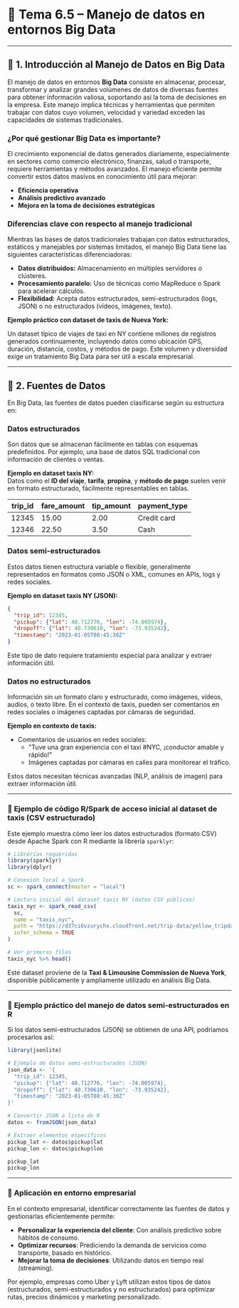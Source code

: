 # 📌 **Tema 6.5 – Manejo de datos en entornos Big Data**

---

## 🔹 **1. Introducción al Manejo de Datos en Big Data**

El manejo de datos en entornos **Big Data** consiste en almacenar, procesar, transformar y analizar grandes volúmenes de datos de diversas fuentes para obtener información valiosa, soportando así la toma de decisiones en la empresa. Este manejo implica técnicas y herramientas que permiten trabajar con datos cuyo volumen, velocidad y variedad exceden las capacidades de sistemas tradicionales.

### **¿Por qué gestionar Big Data es importante?**

El crecimiento exponencial de datos generados diariamente, especialmente en sectores como comercio electrónico, finanzas, salud o transporte, requiere herramientas y métodos avanzados. El manejo eficiente permite convertir estos datos masivos en conocimiento útil para mejorar:

- **Eficiencia operativa**
- **Análisis predictivo avanzado**
- **Mejora en la toma de decisiones estratégicas**

### **Diferencias clave con respecto al manejo tradicional**

Mientras las bases de datos tradicionales trabajan con datos estructurados, estáticos y manejables por sistemas limitados, el manejo Big Data tiene las siguientes características diferenciadoras:

- **Datos distribuidos:** Almacenamiento en múltiples servidores o clústeres.
- **Procesamiento paralelo:** Uso de técnicas como MapReduce o Spark para acelerar cálculos.
- **Flexibilidad:** Acepta datos estructurados, semi-estructurados (logs, JSON) o no estructurados (vídeos, imágenes, texto).

**Ejemplo práctico con dataset de taxis de Nueva York:**

Un dataset típico de viajes de taxi en NY contiene millones de registros generados continuamente, incluyendo datos como ubicación GPS, duración, distancia, costos, y métodos de pago. Este volumen y diversidad exige un tratamiento Big Data para ser útil a escala empresarial.

---

## 🔹 **2. Fuentes de Datos**

En Big Data, las fuentes de datos pueden clasificarse según su estructura en:

### **Datos estructurados**

Son datos que se almacenan fácilmente en tablas con esquemas predefinidos. Por ejemplo, una base de datos SQL tradicional con información de clientes o ventas.

**Ejemplo en dataset taxis NY:**  
Datos como el **ID del viaje**, **tarifa**, **propina**, y **método de pago** suelen venir en formato estructurado, fácilmente representables en tablas.

| trip_id | fare_amount | tip_amount | payment_type |
|---------|-------------|------------|--------------|
| 12345   | 15.00       | 2.00       | Credit card  |
| 12346   | 22.50       | 3.50       | Cash         |

### **Datos semi-estructurados**

Estos datos tienen estructura variable o flexible, generalmente representados en formatos como JSON o XML, comunes en APIs, logs y redes sociales.

**Ejemplo en dataset taxis NY (JSON):**
```json
{
  "trip_id": 12345,
  "pickup": {"lat": 40.712776, "lon": -74.005974},
  "dropoff": {"lat": 40.730610, "lon": -73.935242},
  "timestamp": "2023-01-05T08:45:30Z"
}
```

Este tipo de dato requiere tratamiento especial para analizar y extraer información útil.

### **Datos no estructurados**

Información sin un formato claro y estructurado, como imágenes, vídeos, audios, o texto libre. En el contexto de taxis, pueden ser comentarios en redes sociales o imágenes captadas por cámaras de seguridad.

**Ejemplo en contexto de taxis:**
- Comentarios de usuarios en redes sociales:
  - "Tuve una gran experiencia con el taxi #NYC, ¡conductor amable y rápido!"
  - Imágenes captadas por cámaras en calles para monitorear el tráfico.

Estos datos necesitan técnicas avanzadas (NLP, análisis de imagen) para extraer información útil.

---

### 🔹 **Ejemplo de código R/Spark de acceso inicial al dataset de taxis (CSV estructurado)**

Este ejemplo muestra cómo leer los datos estructurados (formato CSV) desde Apache Spark con R mediante la librería `sparklyr`:

```r
# Librerías requeridas
library(sparklyr)
library(dplyr)

# Conexión local a Spark
sc <- spark_connect(master = "local")

# Lectura inicial del dataset taxis NY (datos CSV públicos)
taxis_nyc <- spark_read_csv(
  sc, 
  name = "taxis_nyc", 
  path = "https://d37ci6vzurychx.cloudfront.net/trip-data/yellow_tripdata_2023-01.parquet",
  infer_schema = TRUE
)

# Ver primeras filas
taxis_nyc %>% head()
```

Este dataset proviene de la **Taxi & Limousine Commission de Nueva York**, disponible públicamente y ampliamente utilizado en análisis Big Data.

---

### 🔹 **Ejemplo práctico del manejo de datos semi-estructurados en R**

Si los datos semi-estructurados (JSON) se obtienen de una API, podríamos procesarlos así:

```r
library(jsonlite)

# Ejemplo de datos semi-estructurados (JSON)
json_data <- '{
  "trip_id": 12345,
  "pickup": {"lat": 40.712776, "lon": -74.005974},
  "dropoff": {"lat": 40.730610, "lon": -73.935242},
  "timestamp": "2023-01-05T08:45:30Z"
}'

# Convertir JSON a lista de R
datos <- fromJSON(json_data)

# Extraer elementos específicos
pickup_lat <- datos$pickup$lat
pickup_lon <- datos$pickup$lon

pickup_lat
pickup_lon
```

---

### 🔹 **Aplicación en entorno empresarial**

En el contexto empresarial, identificar correctamente las fuentes de datos y gestionarlas eficientemente permite:

- **Personalizar la experiencia del cliente**: Con análisis predictivo sobre hábitos de consumo.
- **Optimizar recursos**: Prediciendo la demanda de servicios como transporte, basado en histórico.
- **Mejorar la toma de decisiones**: Utilizando datos en tiempo real (streaming).

Por ejemplo, empresas como Uber y Lyft utilizan estos tipos de datos (estructurados, semi-estructurados y no estructurados) para optimizar rutas, precios dinámicos y marketing personalizado.
